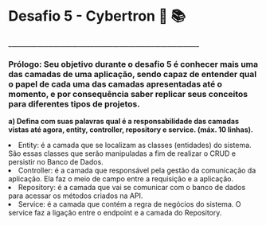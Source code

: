 <h1>Desafio 5 - Cybertron 🤖 📚</h1>
____________________________________________________________
<h3>Prólogo: Seu objetivo durante o desafio 5 é conhecer mais uma das camadas de uma aplicação, sendo capaz de entender qual o papel de cada uma das camadas apresentadas até o momento, e por consequência saber replicar seus conceitos para diferentes tipos de projetos.</h3>

<b>a)	Defina com suas palavras qual é a responsabilidade das camadas vistas até agora, entity, controller, repository e service. (máx. 10 linhas).</b>

<li>	Entity: é a camada que se localizam as classes (entidades) do sistema. São essas classes que serão manipuladas a fim de realizar o CRUD e persistir no Banco de Dados.</li>
<li>	Controller: é a camada que responsável pela gestão da comunicação da aplicação. Ela faz o meio de campo entre a requisição e a aplicação.</li>
<li>	Repository: é a camada que vai se comunicar com o banco de dados para acessar os métodos criados na API.</li>
<li>	Service: é a camada que contém a regra de negócios do sistema. O service faz a ligação entre o endpoint e a camada do Repository.</li>

